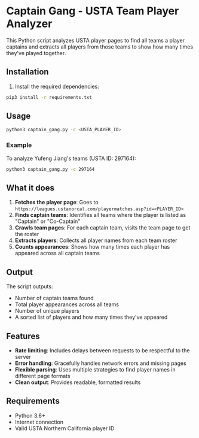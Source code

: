 # Captain Gang - USTA Team Player Analyzer

This Python script analyzes USTA player pages to find all teams a player captains and extracts all players from those teams to show how many times they've played together.

## Installation

1. Install the required dependencies:
```bash
pip3 install -r requirements.txt
```

## Usage

```bash
python3 captain_gang.py -c <USTA_PLAYER_ID>
```

### Example

To analyze Yufeng Jiang's teams (USTA ID: 297164):
```bash
python3 captain_gang.py -c 297164
```

## What it does

1. **Fetches the player page**: Goes to `https://leagues.ustanorcal.com/playermatches.asp?id=<PLAYER_ID>`
2. **Finds captain teams**: Identifies all teams where the player is listed as "Captain" or "Co-Captain"
3. **Crawls team pages**: For each captain team, visits the team page to get the roster
4. **Extracts players**: Collects all player names from each team roster
5. **Counts appearances**: Shows how many times each player has appeared across all captain teams

## Output

The script outputs:
- Number of captain teams found
- Total player appearances across all teams
- Number of unique players
- A sorted list of players and how many times they've appeared

## Features

- **Rate limiting**: Includes delays between requests to be respectful to the server
- **Error handling**: Gracefully handles network errors and missing pages
- **Flexible parsing**: Uses multiple strategies to find player names in different page formats
- **Clean output**: Provides readable, formatted results

## Requirements

- Python 3.6+
- Internet connection
- Valid USTA Northern California player ID

